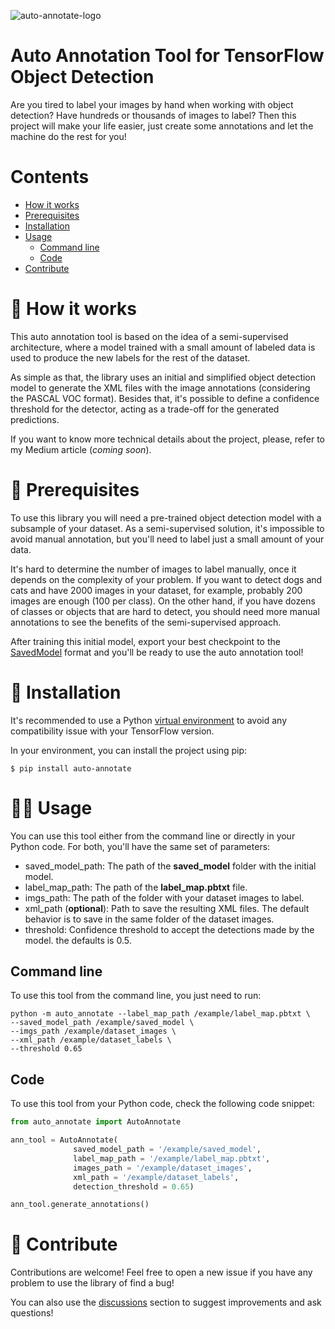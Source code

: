 ![auto-annotate-logo](https://raw.githubusercontent.com/Lucs1590/auto_annotate/master/images/logo.png)
# Auto Annotation Tool for TensorFlow Object Detection
Are you tired to label your images by hand when working with object detection? Have hundreds or thousands of images to label? Then this project will make your life easier, just create some annotations and let the machine do the rest for you!

# Contents
- [How it works](#how)
- [Prerequisites](#prerequisites)
- [Installation](#installation)
- [Usage](#usage)
    - [Command line](#command-line)
    - [Code](#code)
- [Contribute](#contribute)

# :thinking: How it works <a id="how"></a>
This auto annotation tool is based on the idea of a semi-supervised architecture, where a model trained with a small amount of labeled data is used to produce the new labels for the rest of the dataset.

As simple as that, the library uses an initial and simplified object detection model to generate the XML files with the image annotations (considering the PASCAL VOC format).
Besides that, it's possible to define a confidence threshold for the detector, acting as a trade-off for the generated predictions.

If you want to know more technical details about the project, please, refer to my Medium article (*coming soon*).

# 📝 Prerequisites <a id="prerequisites"></a>
To use this library you will need a pre-trained object detection model with a subsample of your dataset. As a semi-supervised solution, it's impossible to avoid manual annotation, but you'll need to label just a small amount of your data.

It's hard to determine the number of images to label manually, once it depends on the complexity of your problem. If you want to detect dogs and cats and have 2000 images in your dataset, for example, probably 200 images are enough (100 per class). On the other hand, if you have dozens of classes or objects that are hard to detect, you should need more manual annotations to see the benefits of the semi-supervised approach.

After training this initial model, export your best checkpoint to the [SavedModel](https://www.tensorflow.org/guide/saved_model) format and you'll be ready to use the auto annotation tool!

# :floppy_disk: Installation <a id="installation"></a>
It's recommended to use a Python [virtual environment](https://docs.python.org/3/library/venv.html) to avoid any compatibility issue with your TensorFlow version. 

In your environment, you can install the project using pip:
```
$ pip install auto-annotate
```

# :man_scientist: Usage <a id="usage"></a>
You can use this tool either from the command line or directly in your Python code. For both, you'll have the same set of parameters:
- saved_model_path: The path of the **saved_model** folder with the initial model.
- label_map_path: The path of the **label_map.pbtxt** file.
- imgs_path: The path of the folder with your dataset images to label.
- xml_path (**optional**): Path to save the resulting XML files. The default behavior is to save in the same folder of the dataset images.
- threshold: Confidence threshold to accept the detections made by the model. the defaults is 0.5.

## Command line <a id="command-line"></a>
To use this tool from the command line, you just need to run:
```
python -m auto_annotate --label_map_path /example/label_map.pbtxt \
--saved_model_path /example/saved_model \
--imgs_path /example/dataset_images \
--xml_path /example/dataset_labels \
--threshold 0.65
```
## Code <a id="code"></a>
To use this tool from your Python code, check the following code snippet:
```python
from auto_annotate import AutoAnnotate

ann_tool = AutoAnnotate(
              saved_model_path = '/example/saved_model',
              label_map_path = '/example/label_map.pbtxt',
              images_path = '/example/dataset_images',
              xml_path = '/example/dataset_labels',
              detection_threshold = 0.65)

ann_tool.generate_annotations()
```
# :handshake: Contribute <a id="contribute"></a>
Contributions are welcome! Feel free to open a new issue if you have any problem to use the library of find a bug!

You can also use the [discussions](https://github.com/AlvaroCavalcante/auto_annotate/discussions) section to suggest improvements and ask questions!
